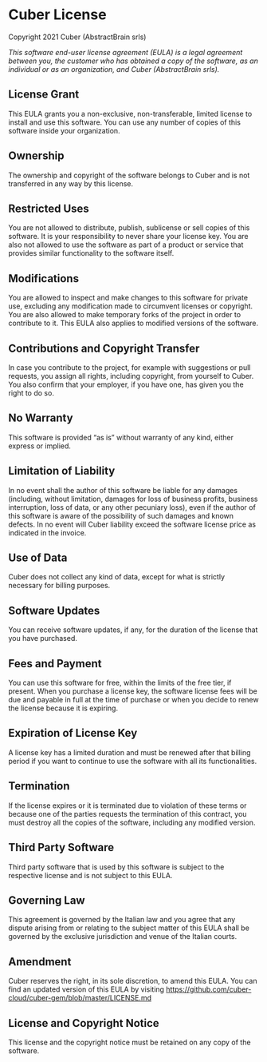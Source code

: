 # Cuber License

Copyright 2021 Cuber (AbstractBrain srls)

*This software end-user license agreement (EULA) is a legal agreement between you, the customer who has obtained a copy of the software, as an individual or as an organization, and Cuber (AbstractBrain srls).*

## License Grant
This EULA grants you a non-exclusive, non-transferable, limited license to install and use this software. You can use any number of copies of this software inside your organization.

## Ownership
The ownership and copyright of the software belongs to Cuber and is not transferred in any way by this license.

## Restricted Uses
You are not allowed to distribute, publish, sublicense or sell copies of this software.
It is your responsibility to never share your license key.
You are also not allowed to use the software as part of a product or service that provides similar functionality to the software itself.

## Modifications
You are allowed to inspect and make changes to this software for private use, excluding any modification made to circumvent licenses or copyright. You are also allowed to make temporary forks of the project in order to contribute to it. This EULA also applies to modified versions of the software.

## Contributions and Copyright Transfer
In case you contribute to the project, for example with suggestions or pull requests, you assign all rights, including copyright, from yourself to Cuber. You also confirm that your employer, if you have one, has given you the right to do so.

## No Warranty
This software is provided “as is” without warranty of any kind, either express or implied.

## Limitation of Liability
In no event shall the author of this software be liable for any damages (including, without limitation, damages for loss of business profits, business interruption, loss of data, or any other pecuniary loss), even if the author of this software is aware of the possibility of such damages and known defects.
In no event will Cuber liability exceed the software license price as indicated in the invoice.

## Use of Data
Cuber does not collect any kind of data, except for what is strictly necessary for billing purposes.

## Software Updates
You can receive software updates, if any, for the duration of the license that you have purchased.

## Fees and Payment
You can use this software for free, within the limits of the free tier, if present. When you purchase a license key, the software license fees will be due and payable in full at the time of purchase or when you decide to renew the license because it is expiring.

## Expiration of License Key
A license key has a limited duration and must be renewed after that billing period if you want to continue to use the software with all its functionalities.

## Termination
If the license expires or it is terminated due to violation of these terms or because one of the parties requests the termination of this contract, you must destroy all the copies of the software, including any modified version.

## Third Party Software
Third party software that is used by this software is subject to the respective license and is not subject to this EULA.

## Governing Law
This agreement is governed by the Italian law and you agree that any dispute arising from or relating to the subject matter of this EULA shall be governed by the exclusive jurisdiction and venue of the Italian courts.

## Amendment
Cuber reserves the right, in its sole discretion, to amend this EULA. You can find an updated version of this EULA by visiting <https://github.com/cuber-cloud/cuber-gem/blob/master/LICENSE.md>

## License and Copyright Notice
This license and the copyright notice must be retained on any copy of the software.
